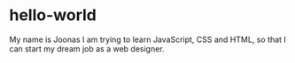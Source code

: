 # hello-world
My name is Joonas
I am trying to learn JavaScript, CSS and HTML, so that I can start
my dream job as a web designer.
